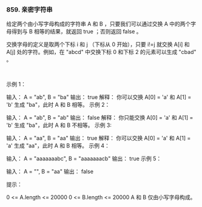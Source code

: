 ### 859. 亲密字符串

给定两个由小写字母构成的字符串 A 和 B ，只要我们可以通过交换 A 中的两个字母得到与 B 相等的结果，就返回 true ；否则返回 false 。

交换字母的定义是取两个下标 i 和 j （下标从 0 开始），只要 i!=j 就交换 A[i] 和 A[j] 处的字符。例如，在 "abcd" 中交换下标 0 和下标 2 的元素可以生成 "cbad" 。

 

示例 1：

输入： A = "ab", B = "ba"
输出： true
解释： 你可以交换 A[0] = 'a' 和 A[1] = 'b' 生成 "ba"，此时 A 和 B 相等。
示例 2：

输入： A = "ab", B = "ab"
输出： false
解释： 你只能交换 A[0] = 'a' 和 A[1] = 'b' 生成 "ba"，此时 A 和 B 不相等。
示例 3:

输入： A = "aa", B = "aa"
输出： true
解释： 你可以交换 A[0] = 'a' 和 A[1] = 'a' 生成 "aa"，此时 A 和 B 相等。
示例 4：

输入： A = "aaaaaaabc", B = "aaaaaaacb"
输出： true
示例 5：

输入： A = "", B = "aa"
输出： false
 

提示：

0 <= A.length <= 20000
0 <= B.length <= 20000
A 和 B 仅由小写字母构成。
